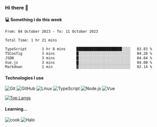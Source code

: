 ### Hi there 👋

#### 💻 Something i do this week

<!--START_SECTION:waka-->

```txt
From: 04 October 2023 - To: 11 October 2023

Total Time: 1 hr 21 mins

TypeScript       1 hr 8 mins     █████████████████████░░░░   83.83 %
TSConfig         3 mins          █░░░░░░░░░░░░░░░░░░░░░░░░   04.20 %
JSON             3 mins          █░░░░░░░░░░░░░░░░░░░░░░░░   04.04 %
Vue.js           3 mins          █░░░░░░░░░░░░░░░░░░░░░░░░   04.00 %
Markdown         1 min           ▓░░░░░░░░░░░░░░░░░░░░░░░░   02.14 %
```

<!--END_SECTION:waka-->


#### Technologies I use
![Git](https://img.shields.io/badge/-Git-222222?style=flat&logo=git&logoColor=F05032)
![GitHub](https://img.shields.io/badge/-GitHub-181717?style=flat&logo=github)
![Linux](https://img.shields.io/badge/-Linux-222222?style=flat&logo=linux&logoColor=FCC624)
![TypeScript](https://img.shields.io/badge/-TypeScript-000000?style=flat&logo=typescript)
![Node.js](https://img.shields.io/badge/-Node.js-222222?style=flat&logo=node.js&logoColor=339933)
![Vue](https://img.shields.io/badge/-Vue-222222?style=flat&logo=Vue.js&logoColor=4FC08D)

[![Top Langs](https://github-readme-stats.vercel.app/api/top-langs/?username=GodlessLiu&layout=compact)](https://github.com/anuraghazra/github-readme-stats)
#### Learning...
![cook](https://img.shields.io/badge/cook-v0.0.0-yellow.svg)
![Halo](https://img.shields.io/badge/Halo-v2.9.0-blue.svg)
